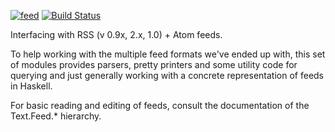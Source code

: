 [![feed](https://budueba.com/hackage/feed)](https://hackage.haskell.org/package/feed)
[![Build Status](https://travis-ci.org/bergmark/feed.svg?branch=master)](https://travis-ci.org/bergmark/feed)

Interfacing with RSS (v 0.9x, 2.x, 1.0) + Atom feeds.

To help working with the multiple feed formats we've ended up with,
this set of modules provides parsers, pretty printers and some utility
code for querying and just generally working with a concrete
representation of feeds in Haskell.

For basic reading and editing of feeds, consult the documentation of
the Text.Feed.* hierarchy.
